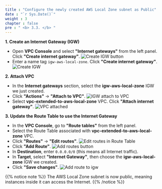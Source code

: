 ```yaml
---
title : "Configure the newly created AWS Local Zone subnet as Public"
date : "`r Sys.Date()`"
weight : 3
chapter : false
pre : " <b> 3.3. </b> "
---
```


**1. Create an Internet Gateway (IGW)**
+ Open **VPC Console** and select **"Internet gateways"** from the left panel. Click **"Create internet gateway"**. 
![Create IGW button](/images/3.sectiona/014-createigw.png)
+ Enter a name tag ```igw-aws-local-zone```. Click **"Create internet gateway"**.
![Create IGW](/images/3.sectiona/015-createigw.png)

**2. Attach VPC**
+ In the **Internet gateways** section, select the **igw-aws-local-zone** IGW we just created. 
+ Click **"Actions"** → **"Attach to VPC"**.
![IGW attach to VPC](/images/3.sectiona/016-igwattachvpc.png)
+ Select **vpc-extended-to-aws-local-zone** VPC. Click **"Attach internet gateway"**.
![VPC attached](/images/3.sectiona/017-vpcattached.png)

**3. Update the Route Table to use the Internet Gateway**
+ In the **VPC Console**, go to **"Route tables"** from the left panel.
+ Select the Route Table associated with **vpc-extended-to-aws-local-zone** VPC.
+ Click **"Routes"** → **"Edit routes"**.
![Edit routes in Route Table](/images/3.sectiona/018-editroutes.png)
+ Click **"Add Route"**.
![Add routes button](/images/3.sectiona/019-addroutebutton.png)
+ In **Destination**, enter ```0.0.0.0/0``` (this means all Internet traffic).
+ In **Target**, select **"Internet Gateway"**, then choose the **igw-aws-local-zone** IGW we created.
+ Click **"Save changes"**.
![Add route to igw](/images/3.sectiona/020-routetoigw.png)

{{% notice note %}}
The AWS Local Zone subnet is now public, meaning instances inside it can access the Internet.
{{% /notice %}}

